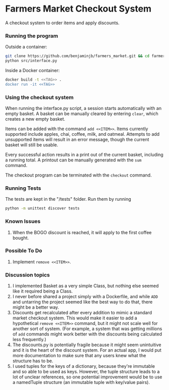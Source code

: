 # Farmers Market Checkout System
A checkout system to order items and apply discounts.

### Running the program
Outside a container:
```bash
git clone https://github.com/benjaminjb/farmers_market.git && cd farmers_market
python src/interface.py
```

Inside a Docker container:
```bash
docker build -t <<TAG>> .
docker run -it <<TAG>>
```

### Using the checkout system
When running the interface.py script, a session starts automatically with an empty basket. A basket can be manually cleared by entering `clear`, which creates a new empty basket.

Items can be added with the command `add <<ITEM>>`. Items currently supported include apples, chai, coffee, milk, and oatmeal. Attempts to add unsupported items will result in an error message, though the current basket will still be usable.

Every successful action results in a print out of the current basket, including a running total. A printout can be manually generated with the `sum` command.

The checkout program can be terminated with the `checkout` command.

### Running Tests
The tests are kept in the "/tests" folder. Run them by running
```bash
python -m unittest discover tests
```

### Known Issues
1. When the BOGO discount is reached, it will apply to the first coffee bought.

### Possible To Do
1. Implement `remove <<ITEM>>`.

### Discussion topics
1. I implemented Basket as a very simple Class, but nothing else seemed like it required being a Class.
2. I never before shared a project simply with a Dockerfile, and while `ADD` and untarring the project seemed like the best way to do that, there might be a better way.
3. Discounts get recalculated after every addition to mimic a standard market checkout system. This would make it easier to add a hypothetical `remove <<ITEM>>` command, but it might not scale well for another sort of system. (For example, a system that was getting millions of `add` commands might work better with the discounts being calculated less frequently.)
4. The discounts.py is potentially fragile because it might seem unintuitive and it is the heart of the discount system. For an actual app, I would put more documentation to make sure that any users knew what the structure has to be.
5. I used tuples for the keys of a dictionary, because they're immutable and so able to be used as keys. However, the tuple structure leads to a lot of unclear references, so one potential improvement would be to use a namedTuple structure (an immutable tuple with key/value pairs).
